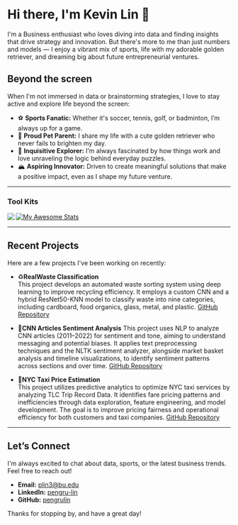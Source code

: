 <!--
  README Profile of Kevin Lin.
-->

# Hi there, I'm Kevin Lin 👋
I'm a Business enthusiast who loves diving into data and finding insights that drive strategy and innovation. But there's more to me than just numbers and models — I enjoy a vibrant mix of sports, life with my adorable golden retriever, and dreaming big about future entrepreneurial ventures.

## Beyond the screen

When I'm not immersed in data or brainstorming strategies, I love to stay active and explore life beyond the screen:

- ⚽ **Sports Fanatic:** Whether it's soccer, tennis, golf, or badminton, I’m always up for a game.
- 🐾 **Proud Pet Parent:** I share my life with a cute golden retriever who never fails to brighten my day.
- 🤔 **Inquisitive Explorer:** I’m always fascinated by how things work and love unraveling the logic behind everyday puzzles.
- 🏔️ **Aspiring Innovator:** Driven to create meaningful solutions that make a positive impact, even as I shape my future venture.


---

### Tool Kits  
<img align="left" src="https://github-readme-stats.vercel.app/api/top-langs/?username=pengrulin&theme=" />  

[![My Awesome Stats](https://awesome-github-stats.azurewebsites.net/user-stats/pengrulin?cardType=github&theme=flag-brazil)](https://git.io/awesome-stats-card)  

---

## Recent Projects

Here are a few projects I've been working on recently:

- ♻️**RealWaste Classification**  
  This project develops an automated waste sorting system using deep learning to improve recycling efficiency. It employs a custom CNN and a hybrid ResNet50-KNN model to classify waste into nine categories, including cardboard, food organics, glass, metal, and plastic.
  [GitHub Repository](https://github.com/pengrulin/RealWaste-Classification)
  
- 📰**CNN Articles Sentiment Analysis**
  This project uses NLP to analyze CNN articles (2011–2022) for sentiment and tone, aiming to understand messaging and potential biases. It applies text preprocessing techniques and the NLTK sentiment analyzer, alongside market basket analysis and timeline visualizations, to identify sentiment patterns across sections and over time.
  [GitHub Repository](https://github.com/pengrulin/CNN-News-Sentiment-Analysis)

- 🚖**NYC Taxi Price Estimation**  
  This project utilizes predictive analytics to optimize NYC taxi services by analyzing TLC Trip Record Data. It identifies fare pricing patterns and inefficiencies through data exploration, feature engineering, and model development. The goal is to improve pricing fairness and operational efficiency for both customers and taxi companies.
  [GitHub Repository](https://github.com/pengrulin/NYC-Taxi-Price-Estimation) 

---

## Let’s Connect

I'm always excited to chat about data, sports, or the latest business trends. Feel free to reach out!

- **Email:** [plin3@bu.edu](mailto:pengrulin33@gmail.com)
- **LinkedIn:** [pengru-lin](https://www.linkedin.com/in/pengru-lin)
- **GitHub:** [pengrulin](https://github.com/pengrulin)

Thanks for stopping by, and have a great day!

